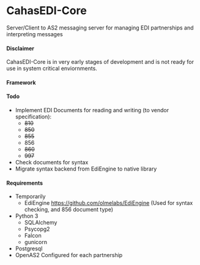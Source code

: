 # CahasEDI-Core

Server/Client to AS2 messaging server for managing EDI partnerships and interpreting messages

#### Disclaimer

CahasEDI-Core is in very early stages of development and is not ready for use in system critical enviornments.

#### Framework

#### Todo

* Implement EDI Documents for reading and writing (to vendor specification):
    * ~~810~~
    * ~~850~~
    * ~~855~~
    * 856
    * ~~860~~
    * ~~997~~
* Check documents for syntax
* Migrate syntax backend from EdiEngine to native library
#### Requirements
* Temporarily
    * EdiEngine https://github.com/olmelabs/EdiEngine (Used for syntax checking, and 856 document type)
* Python 3
    * SQLAlchemy
    * Psycopg2
    * Falcon
    * gunicorn
* Postgresql
* OpenAS2 Configured for each partnership
